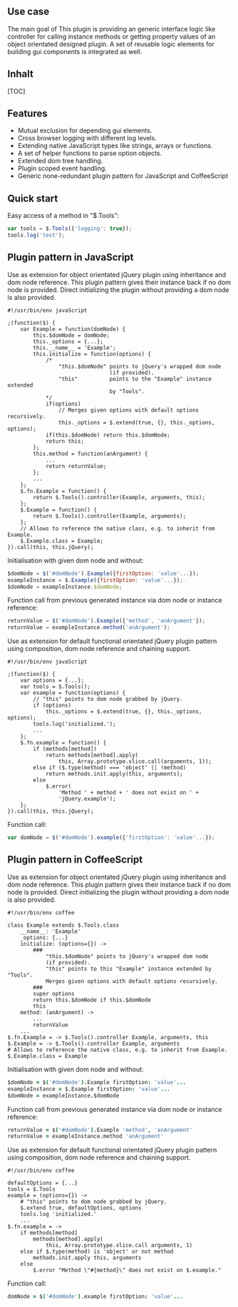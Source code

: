 <!-- region modline

vim: set tabstop=4 shiftwidth=4 expandtab:
vim: foldmethod=marker foldmarker=region,endregion:

endregion

region header

Copyright Torben Sickert 16.12.2012

License
   This library written by Torben Sickert stand under a creative commons
   naming 3.0 unported license.
   see http://creativecommons.org/licenses/by/3.0/deed.de

endregion -->

<h2>Use case<!--deDE:Einsatz--><!--frFR:Utilisier--></h2>

The main goal of This plugin is providing an generic interface logic like
controller for calling instance methods or getting property values of an object
orientated designed plugin. A set of reusable logic elements for building gui
components is integrated as well.
<!--deDE:
    Hauptziel dieses Plugins ist es einen generischen Weg zu bieten indem
    Objekt Orientierte Plugins verfasst werden können, ohne dabei gegen
    jQuery's Vorgaben an Plugins zu verstoßen.
    Desweiteren werden einige wiederverwendbare Logikbausteine zum Bau
    verschiedener GUI-Komponenten mitgeliefert.
-->

<h2>Inhalt<!--deDE:Content--></h2>

<!--Place for automatic generated table of contents.-->
[TOC]

<h2>Features<!--deDE:Merkmale--></h2>

*   Mutual exclusion for depending gui elements.
    <!--deDE:Wechselseitiger Ausschluss für abhängige GUI-Elemente-->
*   Cross browser logging with different log levels.
    <!--deDE:Browserübergreifender Log-Mechanismen mit diversen Log-Levels.-->
*   Extending native JavaScript types like strings, arrays or functions.
    <!--deDE:
        Erweiterung der standard JavaScripttypen wie Strings, Arrays und
        Funktionen
    -->
*   A set of helper functions to parse option objects.
    <!--deDE:Hilfsfunktionen um Options-Objekte intelligent zu parsen.-->
*   Extended dom tree handling.
    <!--deDE:Erweitertes DOM-Baum-Management-->
*   Plugin scoped event handling.
    <!--deDE:Plugineigene Namensräume für Events-->
*   Generic none-redundant plugin pattern for JavaScript and CoffeeScript
    <!--deDE:Generischer Plugin-Muster für JavaScript und CoffeeScript-->

<h2>Quick start<!--deDE:Einstieg--></h2>

Easy access of a method in "$.Tools":
<!--deDE:Einfacher Aufruf einer Method aus "$.Tools":-->

```javaScript
var tools = $.Tools({'logging': true});
tools.log('test');
```

<h2>Plugin pattern in JavaScript<!--deDE:Plugin-Vorlage in JavaScript--></h2>

Use as extension for object orientated jQuery plugin using inheritance and dom
node reference. This plugin pattern gives their instance back if no dom node is
provided. Direct initializing the plugin without providing a dom node is also
provided.
<!--deDE:
    Einsatz von "$.Tools" um Objekt orientierte jQuery Plugins zu verfassen,
    indem von "$.Tools" geerbt wird und der durch jQuery erweiterte DOM-Knoten
    referenziert wird. Sollte kein DOM-Knoten an die $-Funktion übergeben
    worden sein, gibt dieser Pattern seine Instanz zurück.
-->

    #!/usr/bin/env javaScript

    ;(function($) {
        var Example = function(domNode) {
            this.$domNode = domNode;
            this._options = {...};
            this.__name__ = 'Example';
            this.initialize = function(options) {
                /*
                    "this.$domNode" points to jQuery's wrapped dom node
                                    (if provided).
                    "this"          points to the "Example" instance extended
                                    by "Tools".
                */
                if(options)
                    // Merges given options with default options recursively.
                    this._options = $.extend(true, {}, this._options, options);
                if(this.$domNode) return this.$domNode;
                return this;
            };
            this.method = function(anArgument) {
                ...
                return returnValue;
            };
            ...
        };
        $.fn.Example = function() {
            return $.Tools().controller(Example, arguments, this);
        };
        $.Example = function() {
            return $.Tools().controller(Example, arguments);
        };
        // Allows to reference the native class, e.g. to inherit from Example.
        $.Example.class = Example;
    }).call(this, this.jQuery);

Initialisation with given dom node and without:
<!--deDE:Aufruf mit übergebenen DOM-Knoten und ohne:-->

```javaScript
$domNode = $('#domNode').Example({firstOption: 'value'...});
exampleInstance = $.Example({firstOption: 'value'...});
$domNode = exampleInstance.$domNode;
```

Function call from previous generated instance via dom node or instance
reference:
<!--deDE:
    Aufruf einer Plugin-Method anhand der zuvor generierten Instanzreferenz
    bzw. über den zurückgegebene DOM-Knoten:
-->

```javaScript
returnValue = $('#domNode').Example({'method', 'anArgument'});
returnValue = exampleInstance.method('anArgument');
```

Use as extension for default functional orientated jQuery plugin pattern
using composition, dom node reference and chaining support.
<!--deDE:
    Sollte der standard jQuery-Pattern eingesetzt werden kann wie hier
    beschrieben auf die Methoden von "$.Tools" zugegriffen werden.
-->

    #!/usr/bin/env javaScript

    ;(function($) {
        var options = {...};
        var tools = $.Tools();
        var example = function(options) {
            // "this" points to dom node grabbed by jQuery.
            if (options)
                this._options = $.extend(true, {}, this._options, options);
            tools.log('initialized.');
            ...
        };
        $.fn.example = function() {
            if (methods[method])
                return methods[method].apply(
                    this, Array.prototype.slice.call(arguments, 1));
            else if ($.type(method) === 'object' || !method)
                return methods.init.apply(this, arguments);
            else
                $.error(
                    'Method ' + method + ' does not exist on ' +
                    'jQuery.example');
        };
    }).call(this, this.jQuery);

Function call:<!--deDE:Funktionsaufruf:-->

```javaScript
var domNode = $('#domNode').example({'firstOption': 'value'...});
```

<h2>
    Plugin pattern in CoffeeScript<!--deDE:Plugin-Vorlage in CoffeeScript-->
</h2>

Use as extension for object orientated jQuery plugin using inheritance and dom
node reference. This plugin pattern gives their instance back if no dom node is
provided. Direct initializing the plugin without providing a dom node is also
provided.
<!--deDE:
    Einsatz von "$.Tools" um Objekt orientierte jQuery Plugins zu verfassen,
    indem von "$.Tools" geerbt wird und der durch jQuery erweiterte DOM-Knoten
    referenziert wird. Sollte kein DOM-Knoten an die $-Funktion übergeben
    worden sein, gibt dieser Pattern seine Instanz zurück.
-->

    #!/usr/bin/env coffee

    class Example extends $.Tools.class
        __name__: 'Example'
        _options: {...}
        initialize: (options={}) ->
            ###
                "this.$domNode" points to jQuery's wrapped dom node
                (if provided).
                "this" points to this "Example" instance extended by "Tools".
                Merges given options with default options recursively.
            ###
            super options
            return this.$domNode if this.$domNode
            this
        method: (anArgument) ->
            ...
            returnValue
        ...
    $.fn.Example = -> $.Tools().controller Example, arguments, this
    $.Example = -> $.Tools().controller Example, arguments
    # Allows to reference the native class, e.g. to inherit from Example.
    $.Example.class = Example

Initialisation with given dom node and without:
<!--deDE:Aufruf mit übergebenen DOM-Knoten und ohne:-->

```coffee
$domNode = $('#domNode').Example firstOption: 'value'...
exampleInstance = $.Example firstOption: 'value'...
$domNode = exampleInstance.$domNode
```

Function call from previous generated instance via dom node or instance
reference:
<!--deDE:
    Aufruf einer Plugin-Method anhand der zuvor generierten Instanzreferenz
    bzw. über den zurückgegebene DOM-Knoten:
-->

```coffee
returnValue = $('#domNode').Example 'method', 'anArgument'
returnValue = exampleInstance.method 'anArgument'
```

Use as extension for default functional orientated jQuery plugin pattern
using composition, dom node reference and chaining support.
<!--deDE:
    Sollte der standard jQuery-Pattern eingesetzt werden kann wie hier
    beschrieben auf die Methoden von "$.Tools" zugegriffen werden.
-->

    #!/usr/bin/env coffee

    defaultOptions = {...}
    tools = $.Tools
    example = (options={}) ->
        # "this" points to dom node grabbed by jQuery.
        $.extend true, defaultOptions, options
        tools.log 'initialized.'
        ...
    $.fn.example = ->
        if methods[method]
            methods[method].apply(
                this, Array.prototype.slice.call arguments, 1)
        else if $.type(method) is 'object' or not method
            methods.init.apply this, arguments
        else
            $.error "Method \"#{method}\" does not exist on $.example."

Function call:<!--deDE:Funktionsaufruf:-->

```coffee
domNode = $('#domNode').example firstOption: 'value'...
```
